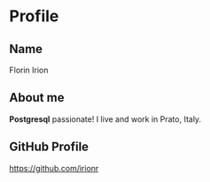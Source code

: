 # Profile

## Name
Florin Irion

## About me
**Postgresql** passionate! I live and work in Prato, Italy.

## GitHub Profile
https://github.com/irionr
